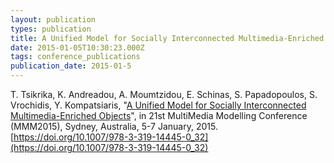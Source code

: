 ```yaml
---
layout: publication
types: publication
title: A Unified Model for Socially Interconnected Multimedia-Enriched Objects
date: 2015-01-05T10:30:23.000Z
tags: conference_publications
publication_date: 2015-01-5
---
```

T. Tsikrika, K. Andreadou, A. Moumtzidou, E. Schinas, S. Papadopoulos, S. Vrochidis, Y. Kompatsiaris, "[A Unified Model for Socially Interconnected Multimedia-Enriched Objects](https://www.researchgate.net/publication/312751506_A_Unified_Model_for_Socially_Interconnected_Multimedia-Enriched_Objects)", in 21st MultiMedia Modelling Conference (MMM2015), Sydney, Australia, 5-7 January, 2015. [https://doi.org/10.1007/978-3-319-14445-0_32](https://doi.org/10.1007/978-3-319-14445-0_32)